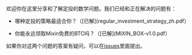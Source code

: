 欢迎你在这里分享和了解定投的数学问题。我们已经和正在解决的问题有：

- 哪种定投的策略最适合你？（[已解](regular_investment_strategy_zh.pdf）

- 你能永远领取Mixin免费的BTC吗？（[已解](MIXIN_BOX-v1.0.pdf）

如果你对这两个问题的答案有疑问，可以在[issues](https://github.com/yijunyu/regular-invest-maths/issues)里面提出。
